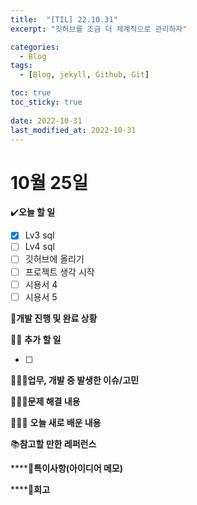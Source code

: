 ```yaml
---
title:  "[TIL] 22.10.31"
excerpt: "깃허브를 조금 더 체계적으로 관리하자"

categories:
  - Blog
tags:
  - [Blog, jekyll, Github, Git]

toc: true
toc_sticky: true
 
date: 2022-10-31
last_modified_at: 2022-10-31
---
```

 # 10월 25일

✔️**오늘 할 일**

- [x]  Lv3 sql
- [ ]  Lv4 sql
- [ ]  깃허브에 올리기
- [ ]  프로젝트 생각 시작
- [ ]  시용서 4
- [ ]  시용서 5

👔**개발 진행 및 완료 상황**
 

✍🏻 **추가 할 일**

- [ ]  

🤦🏻‍♀️**업무, 개발 중 발생한 이슈/고민**

**🙆🏻‍♀️문제 해결 내용**

👩🏻‍🏫 **오늘 새로 배운 내용**

📚**참고할 만한 레퍼런스**

 ****🔖**특이사항(아이디어 메모)**

 ****🔎**회고**
